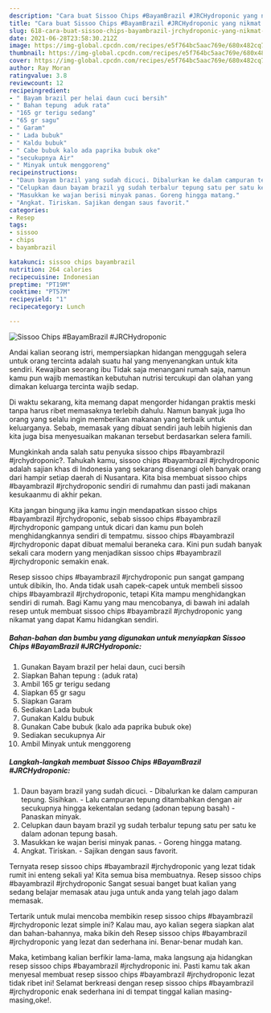 ```yaml
---
description: "Cara buat Sissoo Chips #BayamBrazil #JRCHydroponic yang nikmat dan Mudah Dibuat"
title: "Cara buat Sissoo Chips #BayamBrazil #JRCHydroponic yang nikmat dan Mudah Dibuat"
slug: 618-cara-buat-sissoo-chips-bayambrazil-jrchydroponic-yang-nikmat-dan-mudah-dibuat
date: 2021-06-28T23:58:30.212Z
image: https://img-global.cpcdn.com/recipes/e5f764bc5aac769e/680x482cq70/sissoo-chips-bayambrazil-jrchydroponic-foto-resep-utama.jpg
thumbnail: https://img-global.cpcdn.com/recipes/e5f764bc5aac769e/680x482cq70/sissoo-chips-bayambrazil-jrchydroponic-foto-resep-utama.jpg
cover: https://img-global.cpcdn.com/recipes/e5f764bc5aac769e/680x482cq70/sissoo-chips-bayambrazil-jrchydroponic-foto-resep-utama.jpg
author: Ray Moran
ratingvalue: 3.8
reviewcount: 12
recipeingredient:
- " Bayam brazil per helai daun cuci bersih"
- " Bahan tepung  aduk rata"
- "165 gr terigu sedang"
- "65 gr sagu"
- " Garam"
- " Lada bubuk"
- " Kaldu bubuk"
- " Cabe bubuk kalo ada paprika bubuk oke"
- "secukupnya Air"
- " Minyak untuk menggoreng"
recipeinstructions:
- "Daun bayam brazil yang sudah dicuci. Dibalurkan ke dalam campuran tepung. Sisihkan. Lalu campuran tepung ditambahkan dengan air secukupnya hingga kekentalan sedang (adonan tepung basah) Panaskan minyak."
- "Celupkan daun bayam brazil yg sudah terbalur tepung satu per satu ke dalam adonan tepung basah."
- "Masukkan ke wajan berisi minyak panas. Goreng hingga matang."
- "Angkat. Tiriskan. Sajikan dengan saus favorit."
categories:
- Resep
tags:
- sissoo
- chips
- bayambrazil

katakunci: sissoo chips bayambrazil 
nutrition: 264 calories
recipecuisine: Indonesian
preptime: "PT19M"
cooktime: "PT57M"
recipeyield: "1"
recipecategory: Lunch

---
```



![Sissoo Chips #BayamBrazil #JRCHydroponic](https://img-global.cpcdn.com/recipes/e5f764bc5aac769e/680x482cq70/sissoo-chips-bayambrazil-jrchydroponic-foto-resep-utama.jpg)

Andai kalian seorang istri, mempersiapkan hidangan menggugah selera untuk orang tercinta adalah suatu hal yang menyenangkan untuk kita sendiri. Kewajiban seorang ibu Tidak saja menangani rumah saja, namun kamu pun wajib memastikan kebutuhan nutrisi tercukupi dan olahan yang dimakan keluarga tercinta wajib sedap.

Di waktu  sekarang, kita memang dapat mengorder hidangan praktis meski tanpa harus ribet memasaknya terlebih dahulu. Namun banyak juga lho orang yang selalu ingin memberikan makanan yang terbaik untuk keluarganya. Sebab, memasak yang dibuat sendiri jauh lebih higienis dan kita juga bisa menyesuaikan makanan tersebut berdasarkan selera famili. 



Mungkinkah anda salah satu penyuka sissoo chips #bayambrazil #jrchydroponic?. Tahukah kamu, sissoo chips #bayambrazil #jrchydroponic adalah sajian khas di Indonesia yang sekarang disenangi oleh banyak orang dari hampir setiap daerah di Nusantara. Kita bisa membuat sissoo chips #bayambrazil #jrchydroponic sendiri di rumahmu dan pasti jadi makanan kesukaanmu di akhir pekan.

Kita jangan bingung jika kamu ingin mendapatkan sissoo chips #bayambrazil #jrchydroponic, sebab sissoo chips #bayambrazil #jrchydroponic gampang untuk dicari dan kamu pun boleh menghidangkannya sendiri di tempatmu. sissoo chips #bayambrazil #jrchydroponic dapat dibuat memalui beraneka cara. Kini pun sudah banyak sekali cara modern yang menjadikan sissoo chips #bayambrazil #jrchydroponic semakin enak.

Resep sissoo chips #bayambrazil #jrchydroponic pun sangat gampang untuk dibikin, lho. Anda tidak usah capek-capek untuk membeli sissoo chips #bayambrazil #jrchydroponic, tetapi Kita mampu menghidangkan sendiri di rumah. Bagi Kamu yang mau mencobanya, di bawah ini adalah resep untuk membuat sissoo chips #bayambrazil #jrchydroponic yang nikamat yang dapat Kamu hidangkan sendiri.

<!--inarticleads1-->

##### Bahan-bahan dan bumbu yang digunakan untuk menyiapkan Sissoo Chips #BayamBrazil #JRCHydroponic:

1. Gunakan  Bayam brazil per helai daun, cuci bersih
1. Siapkan  Bahan tepung : (aduk rata)
1. Ambil 165 gr terigu sedang
1. Siapkan 65 gr sagu
1. Siapkan  Garam
1. Sediakan  Lada bubuk
1. Gunakan  Kaldu bubuk
1. Gunakan  Cabe bubuk (kalo ada paprika bubuk oke)
1. Sediakan secukupnya Air
1. Ambil  Minyak untuk menggoreng




<!--inarticleads2-->

##### Langkah-langkah membuat Sissoo Chips #BayamBrazil #JRCHydroponic:

1. Daun bayam brazil yang sudah dicuci. - Dibalurkan ke dalam campuran tepung. Sisihkan. - Lalu campuran tepung ditambahkan dengan air secukupnya hingga kekentalan sedang (adonan tepung basah) - Panaskan minyak.
1. Celupkan daun bayam brazil yg sudah terbalur tepung satu per satu ke dalam adonan tepung basah.
1. Masukkan ke wajan berisi minyak panas. - Goreng hingga matang.
1. Angkat. Tiriskan. - Sajikan dengan saus favorit.




Ternyata resep sissoo chips #bayambrazil #jrchydroponic yang lezat tidak rumit ini enteng sekali ya! Kita semua bisa membuatnya. Resep sissoo chips #bayambrazil #jrchydroponic Sangat sesuai banget buat kalian yang sedang belajar memasak atau juga untuk anda yang telah jago dalam memasak.

Tertarik untuk mulai mencoba membikin resep sissoo chips #bayambrazil #jrchydroponic lezat simple ini? Kalau mau, ayo kalian segera siapkan alat dan bahan-bahannya, maka bikin deh Resep sissoo chips #bayambrazil #jrchydroponic yang lezat dan sederhana ini. Benar-benar mudah kan. 

Maka, ketimbang kalian berfikir lama-lama, maka langsung aja hidangkan resep sissoo chips #bayambrazil #jrchydroponic ini. Pasti kamu tak akan menyesal membuat resep sissoo chips #bayambrazil #jrchydroponic lezat tidak ribet ini! Selamat berkreasi dengan resep sissoo chips #bayambrazil #jrchydroponic enak sederhana ini di tempat tinggal kalian masing-masing,oke!.

